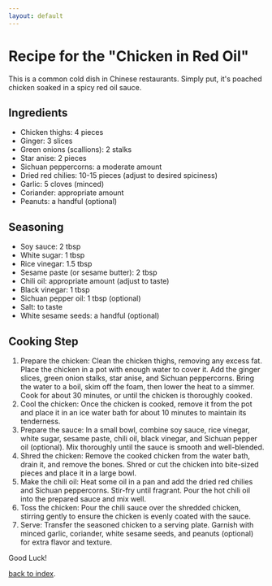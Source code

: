 ```yaml
---
layout: default
---
```


# Recipe for the "Chicken in Red Oil"

This is a common cold dish in Chinese restaurants. Simply put, it's poached chicken soaked in a spicy red oil sauce.

## Ingredients

*  Chicken thighs: 4 pieces
*  Ginger: 3 slices
*  Green onions (scallions): 2 stalks
*  Star anise: 2 pieces
*  Sichuan peppercorns: a moderate amount
*  Dried red chilies: 10-15 pieces (adjust to desired spiciness)
*  Garlic: 5 cloves (minced)
*  Coriander: appropriate amount
*  Peanuts: a handful (optional)

## Seasoning

*  Soy sauce: 2 tbsp
*  White sugar: 1 tbsp
*  Rice vinegar: 1.5 tbsp
*  Sesame paste (or sesame butter): 2 tbsp
*  Chili oil: appropriate amount (adjust to taste)
*  Black vinegar: 1 tbsp
*  Sichuan pepper oil: 1 tbsp (optional)
*  Salt: to taste
*  White sesame seeds: a handful (optional)

## Cooking Step

1.  Prepare the chicken:
    Clean the chicken thighs, removing any excess fat. Place the chicken in a pot with enough water to cover it.
    Add the ginger slices, green onion stalks, star anise, and Sichuan peppercorns. Bring the water to a boil,
    skim off the foam, then lower the heat to a simmer. Cook for about 30 minutes, or until the chicken is thoroughly cooked.
2.  Cool the chicken:
    Once the chicken is cooked, remove it from the pot and place it in an ice water bath for about 10 minutes to maintain its tenderness.
3.  Prepare the sauce:
    In a small bowl, combine soy sauce, rice vinegar, white sugar, sesame paste, chili oil, black vinegar, and Sichuan pepper oil (optional).
    Mix thoroughly until the sauce is smooth and well-blended.
4.  Shred the chicken:
    Remove the cooked chicken from the water bath, drain it, and remove the bones. Shred or cut the chicken into bite-sized pieces and place it in a large bowl.
5.  Make the chili oil:
    Heat some oil in a pan and add the dried red chilies and Sichuan peppercorns. Stir-fry until fragrant.
    Pour the hot chili oil into the prepared sauce and mix well.
6.  Toss the chicken:
    Pour the chili sauce over the shredded chicken, stirring gently to ensure the chicken is evenly coated with the sauce.
7.  Serve:
    Transfer the seasoned chicken to a serving plate. Garnish with minced garlic, coriander, white sesame seeds, and peanuts (optional) for extra flavor and texture.

Good Luck!

[back to index](https://ndm736.github.io/ME433.Kitchen/).
